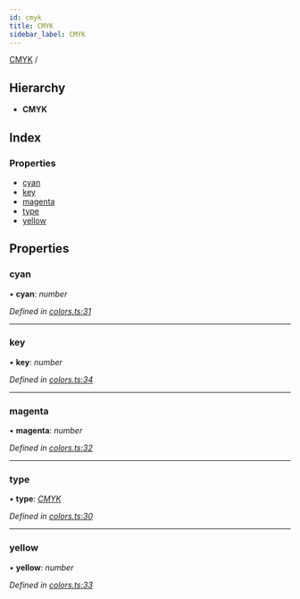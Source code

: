 ```yaml
---
id: cmyk
title: CMYK
sidebar_label: CMYK
---
```


[CMYK](cmyk.md) /

## Hierarchy

* **CMYK**

## Index

### Properties

* [cyan](cmyk.md#cyan)
* [key](cmyk.md#key)
* [magenta](cmyk.md#magenta)
* [type](cmyk.md#type)
* [yellow](cmyk.md#yellow)

## Properties

###  cyan

• **cyan**: *number*

*Defined in [colors.ts:31](https://github.com/Hopding/pdf-lib/blob/4a46ddb/src/api/colors.ts#L31)*

___

###  key

• **key**: *number*

*Defined in [colors.ts:34](https://github.com/Hopding/pdf-lib/blob/4a46ddb/src/api/colors.ts#L34)*

___

###  magenta

• **magenta**: *number*

*Defined in [colors.ts:32](https://github.com/Hopding/pdf-lib/blob/4a46ddb/src/api/colors.ts#L32)*

___

###  type

• **type**: *[CMYK](../enums/colortypes.md#cmyk)*

*Defined in [colors.ts:30](https://github.com/Hopding/pdf-lib/blob/4a46ddb/src/api/colors.ts#L30)*

___

###  yellow

• **yellow**: *number*

*Defined in [colors.ts:33](https://github.com/Hopding/pdf-lib/blob/4a46ddb/src/api/colors.ts#L33)*